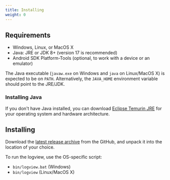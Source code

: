 ```yaml
---
title: Installing
weight: 0
---
```


## Requirements
* Windows, Linux, or MacOS X
* Java: JRE or JDK 8+ (version 17 is recommended)
* Android SDK Platform-Tools (optional, to work with a device or an emulator)

The Java executable (`javaw.exe` on Windows and `java` on Linux/MacOS X) is
expected to be on `PATH`. Alternatively, the `JAVA_HOME` environment variable
should point to the JRE/JDK.

### Installing Java

If you don't have Java installed, you can download
[Eclipse Temurin JRE](https://adoptium.net/temurin/releases/?version=17&os=any&package=jre)
for your operating system and hardware architecture.

## Installing

Download the [latest release archive][gh_latest_release] from the GitHub, and
unpack it into the location of your choice.

To run the logview, use the OS-specific script:
* `bin/logview.bat` (Windows)
* `bin/logview` (Linux/MacOS X)

<!--
TODO(mlopatkin): https://github.com/mlopatkin/andlogview/issues/339
If adb.exe/adb aren't on the `PATH` you should manually set its location at the
first launch. You will be prompted about it:

![ADB setup prompt](adb_setup_prompt.png)

Click "Yes" to open [[AdbMode | ADB setup dialog]]. However it is necessary
for working with device/emulator only.
-->

[gh_latest_release]: https://github.com/mlopatkin/andlogview/releases/latest
[temurin_download]: https://adoptium.net/temurin/releases/?version=17
